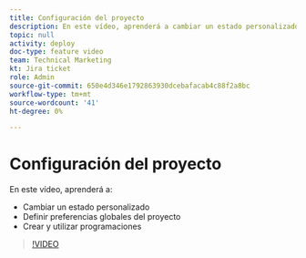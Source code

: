 ```yaml
---
title: Configuración del proyecto
description: En este vídeo, aprenderá a cambiar un estado personalizado, establecer las preferencias globales del proyecto y crear programaciones.
topic: null
activity: deploy
doc-type: feature video
team: Technical Marketing
kt: Jira ticket
role: Admin
source-git-commit: 650e4d346e1792863930dcebafacab4c88f2a8bc
workflow-type: tm+mt
source-wordcount: '41'
ht-degree: 0%

---
```


# Configuración del proyecto

En este vídeo, aprenderá a:

* Cambiar un estado personalizado
* Definir preferencias globales del proyecto
* Crear y utilizar programaciones

>[!VIDEO](https://video.tv.adobe.com/v/335065/?quality=12&learn=on)
